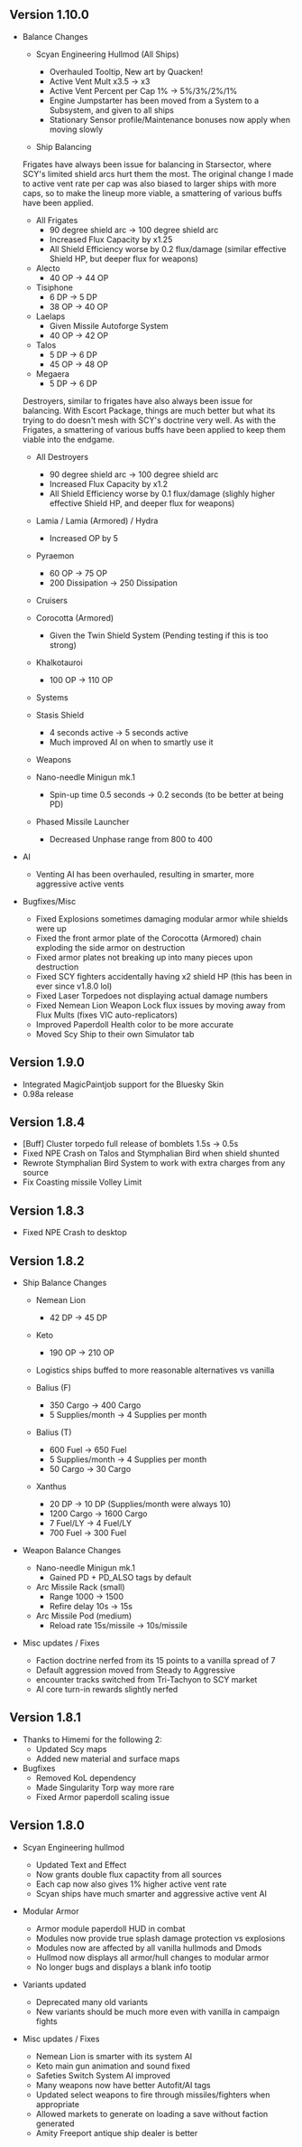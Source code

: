 ## Version 1.10.0
- Balance Changes
  - Scyan Engineering Hullmod (All Ships)
    + Overhauled Tooltip, New art by Quacken!
    - Active Vent Mult x3.5 -> x3
    + Active Vent Percent per Cap 1% -> 5%/3%/2%/1%
    + Engine Jumpstarter has been moved from a System to a Subsystem, and given to all ships
    + Stationary Sensor profile/Maintenance bonuses now apply when moving slowly
    
  - Ship Balancing

  Frigates have always been issue for balancing in Starsector, where SCY's limited shield arcs hurt them the most.
  The original change I made to active vent rate per cap was also biased to larger ships with more caps, 
  so to make the lineup more viable, a smattering of various buffs have been applied.
  - All Frigates
    + 90 degree shield arc -> 100 degree shield arc
	+ Increased Flux Capacity by x1.25
    - All Shield Efficiency worse by 0.2 flux/damage (similar effective Shield HP, but deeper flux for weapons)
  - Alecto
    + 40 OP -> 44 OP
  - Tisiphone
    + 6 DP -> 5 DP
    + 38 OP -> 40 OP
  - Laelaps
    + Given Missile Autoforge System
    + 40 OP -> 42 OP
  - Talos 
    - 5 DP -> 6 DP
    - 45 OP -> 48 OP
  - Megaera
    - 5 DP -> 6 DP

  Destroyers, similar to frigates have also always been issue for balancing. With Escort Package, things are much better
  but what its trying to do doesn't mesh with SCY's doctrine very well. As with the Frigates, a smattering of various 
  buffs have been applied to keep them viable into the endgame.
  - All Destroyers
	+ 90 degree shield arc -> 100 degree shield arc
    + Increased Flux Capacity by x1.2
    - All Shield Efficiency worse by 0.1 flux/damage (slighly higher effective Shield HP, and deeper flux for weapons)
  - Lamia / Lamia (Armored) / Hydra
    + Increased OP by 5
  - Pyraemon
    + 60 OP -> 75 OP
    + 200 Dissipation -> 250 Dissipation
  
  - Cruisers
  - Corocotta (Armored)
    + Given the Twin Shield System (Pending testing if this is too strong)
  - Khalkotauroi
    + 100 OP -> 110 OP
  
  - Systems
  - Stasis Shield
  	+ 4 seconds active -> 5 seconds active
    + Much improved AI on when to smartly use it
  
  - Weapons
  - Nano-needle Minigun mk.1
    + Spin-up time 0.5 seconds -> 0.2 seconds (to be better at being PD)
  - Phased Missile Launcher
    + Decreased Unphase range from 800 to 400
	
- AI
  - Venting AI has been overhauled, resulting in smarter, more aggressive active vents

- Bugfixes/Misc
  - Fixed Explosions sometimes damaging modular armor while shields were up
  - Fixed the front armor plate of the Corocotta (Armored) chain exploding the side armor on destruction
  - Fixed armor plates not breaking up into many pieces upon destruction
  - Fixed SCY fighters accidentally having x2 shield HP (this has been in ever since v1.8.0 lol)
  - Fixed Laser Torpedoes not displaying actual damage numbers
  - Fixed Nemean Lion Weapon Lock flux issues by moving away from Flux Mults (fixes VIC auto-replicators)
  - Improved Paperdoll Health color to be more accurate
  - Moved Scy Ship to their own Simulator tab

## Version 1.9.0
- Integrated MagicPaintjob support for the Bluesky Skin
- 0.98a release

## Version 1.8.4
- [Buff] Cluster torpedo full release of bomblets 1.5s -> 0.5s 
- Fixed NPE Crash on Talos and Stymphalian Bird when shield shunted
- Rewrote Stymphalian Bird System to work with extra charges from any source
- Fix Coasting missile Volley Limit

## Version 1.8.3
- Fixed NPE Crash to desktop

## Version 1.8.2
- Ship Balance Changes
	- Nemean Lion
		- 42 DP -> 45 DP
	- Keto 
		+ 190 OP -> 210 OP

	- Logistics ships buffed to more reasonable alternatives vs vanilla
	- Balius (F) 
		+ 350 Cargo -> 400 Cargo
		+ 5 Supplies/month -> 4 Supplies per month
	- Balius (T) 
		+ 600 Fuel -> 650 Fuel
		+ 5 Supplies/month -> 4 Supplies per month
		- 50 Cargo -> 30 Cargo
	- Xanthus 
		+ 20 DP -> 10 DP (Supplies/month were always 10)
		+ 1200 Cargo -> 1600 Cargo
		+ 7 Fuel/LY -> 4 Fuel/LY
		- 700 Fuel -> 300 Fuel

- Weapon Balance Changes
	- Nano-needle Minigun mk.1
		+ Gained PD + PD_ALSO tags by default
	- Arc Missile Rack (small)
		+ Range 1000 -> 1500
		- Refire delay 10s -> 15s
	- Arc Missile Pod (medium)
		+ Reload rate 15s/missile -> 10s/missile

- Misc updates / Fixes
	- Faction doctrine nerfed from its 15 points to a vanilla spread of 7
	- Default aggression moved from Steady to Aggressive
	- encounter tracks switched from Tri-Tachyon to SCY market
	- AI core turn-in rewards slightly nerfed

## Version 1.8.1
- Thanks to Himemi for the following 2:
	- Updated Scy maps 
	- Added new material and surface maps
- Bugfixes
	- Removed KoL dependency
	- Made Singularity Torp way more rare
	- Fixed Armor paperdoll scaling issue
	
## Version 1.8.0
- Scyan Engineering hullmod
	- Updated Text and Effect
	- Now grants double flux capactity from all sources
	- Each cap now also gives 1% higher active vent rate
	- Scyan ships have much smarter and aggressive active vent AI

- Modular Armor
	- Armor module paperdoll HUD in combat
	- Modules now provide true splash damage protection vs explosions
	- Modules now are affected by all vanilla hullmods and Dmods
	- Hullmod now displays all armor/hull changes to modular armor
	- No longer bugs and displays a blank info tootip

- Variants updated
	- Deprecated many old variants
	- New variants should be much more even with vanilla in campaign fights

- Misc updates / Fixes
	- Nemean Lion is smarter with its system AI
	- Keto main gun animation and sound fixed
	- Safeties Switch System AI improved
	- Many weapons now have better Autofit/AI tags
	- Updated select weapons to fire through missiles/fighters when appropriate
	- Allowed markets to generate on loading a save without faction generated
	- Amity Freeport antique ship dealer is better

